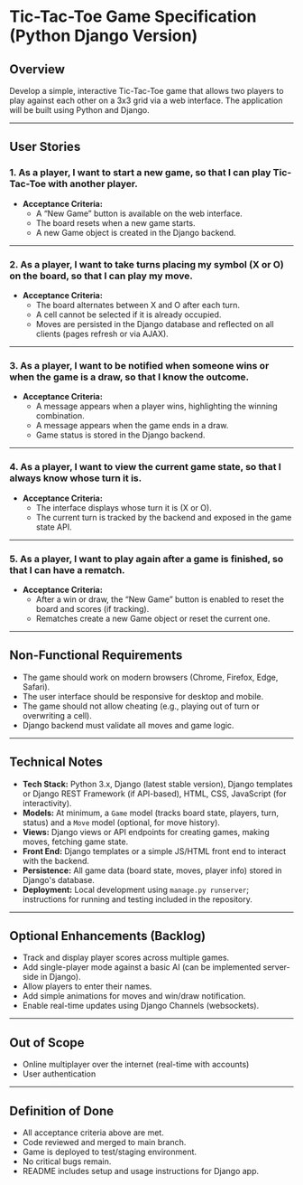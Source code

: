 # Tic-Tac-Toe Game Specification (Python Django Version)

## Overview
Develop a simple, interactive Tic-Tac-Toe game that allows two players to play against each other on a 3x3 grid via a web interface. The application will be built using Python and Django.

---

## User Stories

### 1. As a player, I want to start a new game, so that I can play Tic-Tac-Toe with another player.
- **Acceptance Criteria:**
  - A “New Game” button is available on the web interface.
  - The board resets when a new game starts.
  - A new Game object is created in the Django backend.

---

### 2. As a player, I want to take turns placing my symbol (X or O) on the board, so that I can play my move.
- **Acceptance Criteria:**
  - The board alternates between X and O after each turn.
  - A cell cannot be selected if it is already occupied.
  - Moves are persisted in the Django database and reflected on all clients (pages refresh or via AJAX).

---

### 3. As a player, I want to be notified when someone wins or when the game is a draw, so that I know the outcome.
- **Acceptance Criteria:**
  - A message appears when a player wins, highlighting the winning combination.
  - A message appears when the game ends in a draw.
  - Game status is stored in the Django backend.

---

### 4. As a player, I want to view the current game state, so that I always know whose turn it is.
- **Acceptance Criteria:**
  - The interface displays whose turn it is (X or O).
  - The current turn is tracked by the backend and exposed in the game state API.

---

### 5. As a player, I want to play again after a game is finished, so that I can have a rematch.
- **Acceptance Criteria:**
  - After a win or draw, the “New Game” button is enabled to reset the board and scores (if tracking).
  - Rematches create a new Game object or reset the current one.

---

## Non-Functional Requirements

- The game should work on modern browsers (Chrome, Firefox, Edge, Safari).
- The user interface should be responsive for desktop and mobile.
- The game should not allow cheating (e.g., playing out of turn or overwriting a cell).
- Django backend must validate all moves and game logic.

---

## Technical Notes

- **Tech Stack:** Python 3.x, Django (latest stable version), Django templates or Django REST Framework (if API-based), HTML, CSS, JavaScript (for interactivity).
- **Models:** At minimum, a `Game` model (tracks board state, players, turn, status) and a `Move` model (optional, for move history).
- **Views:** Django views or API endpoints for creating games, making moves, fetching game state.
- **Front End:** Django templates or a simple JS/HTML front end to interact with the backend.
- **Persistence:** All game data (board state, moves, player info) stored in Django's database.
- **Deployment:** Local development using `manage.py runserver`; instructions for running and testing included in the repository.

---

## Optional Enhancements (Backlog)

- Track and display player scores across multiple games.
- Add single-player mode against a basic AI (can be implemented server-side in Django).
- Allow players to enter their names.
- Add simple animations for moves and win/draw notification.
- Enable real-time updates using Django Channels (websockets).

---

## Out of Scope

- Online multiplayer over the internet (real-time with accounts)
- User authentication

---

## Definition of Done

- All acceptance criteria above are met.
- Code reviewed and merged to main branch.
- Game is deployed to test/staging environment.
- No critical bugs remain.
- README includes setup and usage instructions for Django app.
